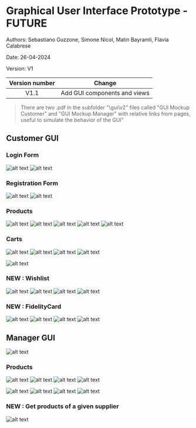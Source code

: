 # Graphical User Interface Prototype - FUTURE

Authors: Sebastiano Guzzone, Simone Nicol, Matin Bayramli, Flavia Calabrese

Date: 26-04-2024

Version: V1

| Version number |            Change            |
| :------------: | :--------------------------: |
|      V1.1      | Add GUI components and views |

> There are two .pdf in the subfolder "\gui\v2" files called "GUI Mockup Customer" and "GUI Mockup Manager" with relative links from pages, useful to simulate the behavior of the GUI"

## Customer GUI

### Login Form

![alt text](<gui/v2/Customer/Login Form.png>)
![alt text](<gui/v2/Customer/Login Form (Wrong credentials).png>)

### Registration Form

![alt text](<gui/v2/Customer/Registration Form.png>)
![alt text](<gui/v2/Customer/Registration Form (Already used username).png>)

### Products

![alt text](gui/v2/Customer/Homepage.png)
![alt text](<gui/v2/Customer/See Categories.png>)
![alt text](<gui/v2/Customer/Get info about all products of a given category.png>)
![alt text](<gui/v2/Customer/Get info about a product.png>)
![alt text](<gui/v2/Customer/Get info about all products of a given model.png>)

### Carts

![alt text](<gui/v2/Customer/Returns the current cart.png>)
![alt text](<gui/v2/Customer/Delete Product from cart.png>)
![alt text](<gui/v2/Customer/Delete current cart.png>)
![alt text](<gui/v2/Customer/Order confirmed (Pay current cart).png>)

![alt text](<gui/v2/Customer/See order history.png>)

### NEW : Wishlist

![alt text](<gui/v2/Customer/See Wishlists.png>)
![alt text](<gui/v2/Customer/Delete Product from wishlist.png>)
![alt text](<gui/v2/Customer/Added product from Wishlist.png>)
![alt text](<gui/v2/Customer/Empty wishlist.png>)

### NEW : FidelityCard

![alt text](<gui/v2/Customer/Personal Info (Without Fidelity Card).png>)
![alt text](<gui/v2/Customer/FidelityCard AlterBox Obtained .png>)
![alt text](<gui/v2/Customer/Personal Info and FidelityCard (1).png>)
![alt text](<gui/v2/Customer/Returns the current cart (Discount Fidelity)!.png>)

## Manager GUI

![alt text](<gui/v2/Manager/Login Form.png>)

### Products

![alt text](<gui/v2/Manager/Get info about all products in the catalog.png>)
![alt text](<gui/v2/Manager/See categories and Models.png>)
![alt text](<gui/v2/Manager/Get info about all products of a given category.png>)
![alt text](<gui/v2/Manager/Get info about all products of a given model.png>)

![alt text](<gui/v2/Manager/Get info about a product.png>)
![alt text](<gui/v2/Manager/Mark product as sold.png>)
![alt text](<gui/v2/Manager/Delete a product.png>)
![alt text](<gui/v2/Manager/Add a product(s).png>)

### NEW : Get products of a given supplier

![alt text](<gui/v2/Manager/Get info about all products of a given supplier.png>)
